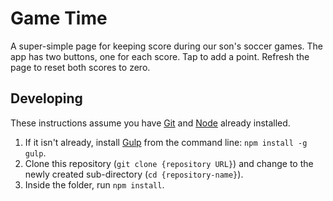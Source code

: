 # Game Time

A super-simple page for keeping score during our son's soccer games. The app has two buttons, one for each score. Tap to add a point. Refresh the page to reset both scores to zero.

## Developing

These instructions assume you have [Git] and [Node] already installed.

1. If it isn't already, install [Gulp] from the command line: `npm install -g gulp`.
2. Clone this repository (`git clone {repository URL}`) and change to the newly created sub-directory (`cd {repository-name}`).
3. Inside the folder, run `npm install`.

[Git]: http://git-scm.com/
[Gulp]: http://gulpjs.com/
[Node]: http://nodejs.org/
